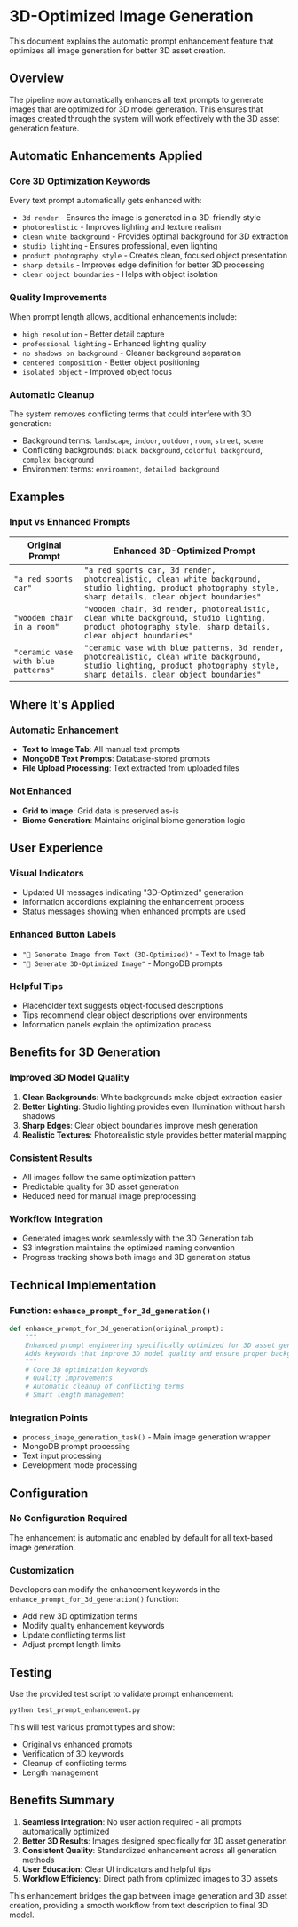 # 3D-Optimized Image Generation

This document explains the automatic prompt enhancement feature that optimizes all image generation for better 3D asset creation.

## Overview

The pipeline now automatically enhances all text prompts to generate images that are optimized for 3D model generation. This ensures that images created through the system will work effectively with the 3D asset generation feature.

## Automatic Enhancements Applied

### Core 3D Optimization Keywords
Every text prompt automatically gets enhanced with:
- `3d render` - Ensures the image is generated in a 3D-friendly style
- `photorealistic` - Improves lighting and texture realism
- `clean white background` - Provides optimal background for 3D extraction
- `studio lighting` - Ensures professional, even lighting
- `product photography style` - Creates clean, focused object presentation
- `sharp details` - Improves edge definition for better 3D processing
- `clear object boundaries` - Helps with object isolation

### Quality Improvements
When prompt length allows, additional enhancements include:
- `high resolution` - Better detail capture
- `professional lighting` - Enhanced lighting quality
- `no shadows on background` - Cleaner background separation
- `centered composition` - Better object positioning
- `isolated object` - Improved object focus

### Automatic Cleanup
The system removes conflicting terms that could interfere with 3D generation:
- Background terms: `landscape`, `indoor`, `outdoor`, `room`, `street`, `scene`
- Conflicting backgrounds: `black background`, `colorful background`, `complex background`
- Environment terms: `environment`, `detailed background`

## Examples

### Input vs Enhanced Prompts

| Original Prompt | Enhanced 3D-Optimized Prompt |
|----------------|------------------------------|
| `"a red sports car"` | `"a red sports car, 3d render, photorealistic, clean white background, studio lighting, product photography style, sharp details, clear object boundaries"` |
| `"wooden chair in a room"` | `"wooden chair, 3d render, photorealistic, clean white background, studio lighting, product photography style, sharp details, clear object boundaries"` |
| `"ceramic vase with blue patterns"` | `"ceramic vase with blue patterns, 3d render, photorealistic, clean white background, studio lighting, product photography style, sharp details, clear object boundaries"` |

## Where It's Applied

### Automatic Enhancement
- **Text to Image Tab**: All manual text prompts
- **MongoDB Text Prompts**: Database-stored prompts
- **File Upload Processing**: Text extracted from uploaded files

### Not Enhanced
- **Grid to Image**: Grid data is preserved as-is
- **Biome Generation**: Maintains original biome generation logic

## User Experience

### Visual Indicators
- Updated UI messages indicating "3D-Optimized" generation
- Information accordions explaining the enhancement process
- Status messages showing when enhanced prompts are used

### Enhanced Button Labels
- `"🚀 Generate Image from Text (3D-Optimized)"` - Text to Image tab
- `"🚀 Generate 3D-Optimized Image"` - MongoDB prompts

### Helpful Tips
- Placeholder text suggests object-focused descriptions
- Tips recommend clear object descriptions over environments
- Information panels explain the optimization process

## Benefits for 3D Generation

### Improved 3D Model Quality
1. **Clean Backgrounds**: White backgrounds make object extraction easier
2. **Better Lighting**: Studio lighting provides even illumination without harsh shadows
3. **Sharp Edges**: Clear object boundaries improve mesh generation
4. **Realistic Textures**: Photorealistic style provides better material mapping

### Consistent Results
- All images follow the same optimization pattern
- Predictable quality for 3D asset generation
- Reduced need for manual image preprocessing

### Workflow Integration
- Generated images work seamlessly with the 3D Generation tab
- S3 integration maintains the optimized naming convention
- Progress tracking shows both image and 3D generation status

## Technical Implementation

### Function: `enhance_prompt_for_3d_generation()`
```python
def enhance_prompt_for_3d_generation(original_prompt):
    """
    Enhanced prompt engineering specifically optimized for 3D asset generation.
    Adds keywords that improve 3D model quality and ensure proper background.
    """
    # Core 3D optimization keywords
    # Quality improvements
    # Automatic cleanup of conflicting terms
    # Smart length management
```

### Integration Points
- `process_image_generation_task()` - Main image generation wrapper
- MongoDB prompt processing
- Text input processing
- Development mode processing

## Configuration

### No Configuration Required
The enhancement is automatic and enabled by default for all text-based image generation.

### Customization
Developers can modify the enhancement keywords in the `enhance_prompt_for_3d_generation()` function:
- Add new 3D optimization terms
- Modify quality enhancement keywords
- Update conflicting terms list
- Adjust prompt length limits

## Testing

Use the provided test script to validate prompt enhancement:

```bash
python test_prompt_enhancement.py
```

This will test various prompt types and show:
- Original vs enhanced prompts
- Verification of 3D keywords
- Cleanup of conflicting terms
- Length management

## Benefits Summary

1. **Seamless Integration**: No user action required - all prompts automatically optimized
2. **Better 3D Results**: Images designed specifically for 3D asset generation
3. **Consistent Quality**: Standardized enhancement across all generation methods
4. **User Education**: Clear UI indicators and helpful tips
5. **Workflow Efficiency**: Direct path from optimized images to 3D assets

This enhancement bridges the gap between image generation and 3D asset creation, providing a smooth workflow from text description to final 3D model.
